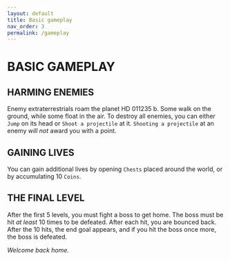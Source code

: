 ```yaml
---
layout: default
title: Basic gameplay
nav_order: 3
permalink: /gameplay
---
```


# BASIC GAMEPLAY

## HARMING ENEMIES

Enemy extraterrestrials roam the planet HD 011235 b. Some walk on the ground, while some float in the air. To destroy all enemies, you can either `Jump` on its head or `Shoot a projectile` at it. `Shooting a projectile` at an enemy *will not* award you with a point.

## GAINING LIVES

You can gain additional lives by opening `Chests` placed around the world, or by accumulating 10 `Coins`.

## THE FINAL LEVEL

After the first 5 levels, you must fight a boss to get home. The boss must be hit _at least_ 10 times to be defeated. After each hit, you are bounced back. After the 10 hits, the end goal appears, and if you hit the boss once more, the boss is defeated.

_Welcome back home._
